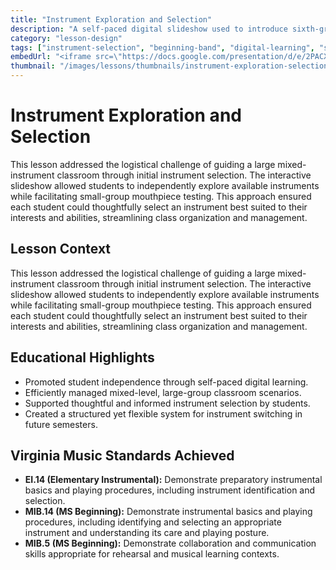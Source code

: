 ```yaml
---
title: "Instrument Exploration and Selection"
description: "A self-paced digital slideshow used to introduce sixth-grade students to their instrument options at the beginning of the school year. As students navigated the presentation independently, they discovered key details about instrument types, sound characteristics, playing techniques, and expectations, facilitating informed instrument selection while small groups completed mouthpiece testing."
category: "lesson-design"
tags: ["instrument-selection", "beginning-band", "digital-learning", "student-independence", "Google-Slides"]
embedUrl: "<iframe src=\"https://docs.google.com/presentation/d/e/2PACX-1vRFaghlwhjJJj5Fa-nMNVXNyZc2NC9FDlW1UCXTE5tYS6lChrPSPI1AXFcEVmeY9w/pubembed?start=false&loop=false&delayms=3000\" frameborder=\"0\" width=\"960\" height=\"569\" allowfullscreen=\"true\" mozallowfullscreen=\"true\" webkitallowfullscreen=\"true\"></iframe>"
thumbnail: "/images/lessons/thumbnails/instrument-exploration-selection.jpeg"
---
```


# Instrument Exploration and Selection

This lesson addressed the logistical challenge of guiding a large mixed-instrument classroom through initial instrument selection. The interactive slideshow allowed students to independently explore available instruments while facilitating small-group mouthpiece testing. This approach ensured each student could thoughtfully select an instrument best suited to their interests and abilities, streamlining class organization and management.

## Lesson Context

This lesson addressed the logistical challenge of guiding a large mixed-instrument classroom through initial instrument selection. The interactive slideshow allowed students to independently explore available instruments while facilitating small-group mouthpiece testing. This approach ensured each student could thoughtfully select an instrument best suited to their interests and abilities, streamlining class organization and management.

## Educational Highlights

* Promoted student independence through self-paced digital learning.
* Efficiently managed mixed-level, large-group classroom scenarios.
* Supported thoughtful and informed instrument selection by students.
* Created a structured yet flexible system for instrument switching in future semesters.

## Virginia Music Standards Achieved

* **EI.14 (Elementary Instrumental):** Demonstrate preparatory instrumental basics and playing procedures, including instrument identification and selection.
* **MIB.14 (MS Beginning):** Demonstrate instrumental basics and playing procedures, including identifying and selecting an appropriate instrument and understanding its care and playing posture.
* **MIB.5 (MS Beginning):** Demonstrate collaboration and communication skills appropriate for rehearsal and musical learning contexts. 